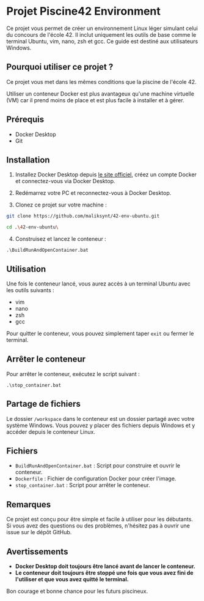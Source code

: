 # Projet Piscine42 Environment

Ce projet vous permet de créer un environnement Linux léger simulant celui du concours de l'école 42. Il inclut uniquement les outils de base comme le terminal Ubuntu, vim, nano, zsh et gcc. Ce guide est destiné aux utilisateurs Windows.

## Pourquoi utiliser ce projet ?

Ce projet vous met dans les mêmes conditions que la piscine de l'école 42.

Utiliser un conteneur Docker est plus avantageux qu'une machine virtuelle (VM) car il prend moins de place et est plus facile à installer et à gérer.

## Prérequis

- Docker Desktop
- Git

## Installation

1. Installez Docker Desktop depuis [le site officiel](https://www.docker.com/products/docker-desktop), créez un compte Docker et connectez-vous via Docker Desktop.

2. Redémarrez votre PC et reconnectez-vous à Docker Desktop.

3. Clonez ce projet sur votre machine :

```bash 
git clone https://github.com/maliksynt/42-env-ubuntu.git

cd .\42-env-ubuntu\
```

4. Construisez et lancez le conteneur :
```
.\BuildRunAndOpenContainer.bat
```

## Utilisation

Une fois le conteneur lancé, vous aurez accès à un terminal Ubuntu avec les outils suivants :
- vim
- nano
- zsh
- gcc

Pour quitter le conteneur, vous pouvez simplement taper `exit` ou fermer le terminal.

## Arrêter le conteneur

Pour arrêter le conteneur, exécutez le script suivant :

```
.\stop_container.bat
```


## Partage de fichiers

Le dossier `/workspace` dans le conteneur est un dossier partagé avec votre système Windows. Vous pouvez y placer des fichiers depuis Windows et y accéder depuis le conteneur Linux.

## Fichiers

- `BuildRunAndOpenContainer.bat` : Script pour construire et ouvrir le conteneur.
- `Dockerfile` : Fichier de configuration Docker pour créer l'image.
- `stop_container.bat` : Script pour arrêter le conteneur.

## Remarques

Ce projet est conçu pour être simple et facile à utiliser pour les débutants. Si vous avez des questions ou des problèmes, n'hésitez pas à ouvrir une issue sur le dépôt GitHub.

## Avertissements

- **Docker Desktop doit toujours être lancé avant de lancer le conteneur.**
- **Le conteneur doit toujours être stoppé une fois que vous avez fini de l'utiliser et que vous avez quitté le terminal.**

Bon courage et bonne chance pour les futurs piscineux.
